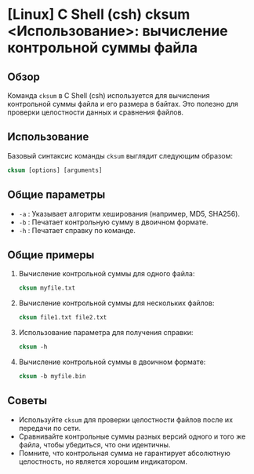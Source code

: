 # [Linux] C Shell (csh) cksum <Использование>: вычисление контрольной суммы файла

## Обзор
Команда `cksum` в C Shell (csh) используется для вычисления контрольной суммы файла и его размера в байтах. Это полезно для проверки целостности данных и сравнения файлов.

## Использование
Базовый синтаксис команды `cksum` выглядит следующим образом:

```csh
cksum [options] [arguments]
```

## Общие параметры
- `-a` : Указывает алгоритм хеширования (например, MD5, SHA256).
- `-b` : Печатает контрольную сумму в двоичном формате.
- `-h` : Печатает справку по команде.

## Общие примеры
1. Вычисление контрольной суммы для одного файла:
   ```csh
   cksum myfile.txt
   ```

2. Вычисление контрольной суммы для нескольких файлов:
   ```csh
   cksum file1.txt file2.txt
   ```

3. Использование параметра для получения справки:
   ```csh
   cksum -h
   ```

4. Вычисление контрольной суммы в двоичном формате:
   ```csh
   cksum -b myfile.bin
   ```

## Советы
- Используйте `cksum` для проверки целостности файлов после их передачи по сети.
- Сравнивайте контрольные суммы разных версий одного и того же файла, чтобы убедиться, что они идентичны.
- Помните, что контрольная сумма не гарантирует абсолютную целостность, но является хорошим индикатором.
